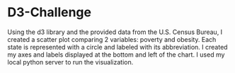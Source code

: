 # D3-Challenge

Using the d3 library and the provided data from the U.S. Census Bureau, I created a scatter plot comparing 2 variables: poverty and obesity. Each state is represented with a circle and labeled with its abbreviation. I created my axes and labels displayed at the bottom and left of the chart. I used my local python server to run the visualization.